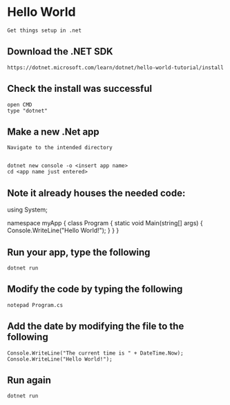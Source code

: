 # Hello World

    Get things setup in .net
    
## Download the .NET SDK

    https://dotnet.microsoft.com/learn/dotnet/hello-world-tutorial/install
    
## Check the install was successful

    open CMD
    type "dotnet"
    
## Make a new .Net app

    Navigate to the intended directory
    
    
    dotnet new console -o <insert app name>
    cd <app name just entered>
    
    
## Note it already houses the needed code:

using System;

namespace myApp
{
    class Program
    {
        static void Main(string[] args)
        {
            Console.WriteLine("Hello World!");
        }
    }
}
    
## Run your app, type the following

    dotnet run
    
## Modify the code by typing the following

    notepad Program.cs
    
## Add the date by modifying the file to the following

    Console.WriteLine("The current time is " + DateTime.Now);
    Console.WriteLine("Hello World!");
    
## Run again

    dotnet run